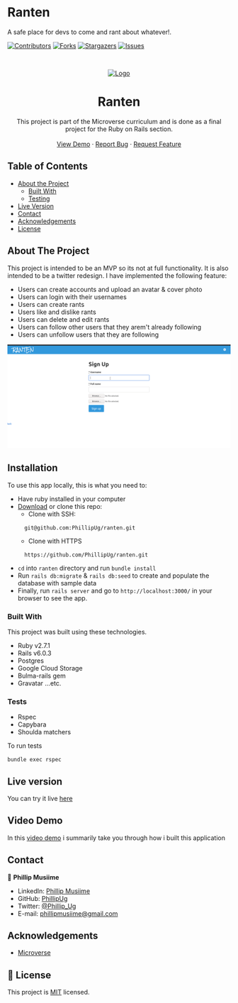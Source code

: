 # Ranten
A safe place for devs to come and rant about whatever!. 

<!--
*** Thanks for checking out this README Template. If you have a suggestion that would
*** make this better, please fork the repo and create a pull request or simply open
*** an issue with the tag "enhancement".
*** Thanks again! Now go create something AMAZING! :D
-->

<!-- PROJECT SHIELDS -->
<!--
*** I'm using markdown "reference style" links for readability.
*** Reference links are enclosed in brackets [ ] instead of parentheses ( ).
*** See the bottom of this document for the declaration of the reference variables
*** for contributors-url, forks-url, etc. This is an optional, concise syntax you may use.
*** https://www.markdownguide.org/basic-syntax/#reference-style-links
-->
[![Contributors][contributors-shield]][contributors-url]
[![Forks][forks-shield]][forks-url]
[![Stargazers][stars-shield]][stars-url]
[![Issues][issues-shield]][issues-url]

<!-- PROJECT LOGO -->
<br />
<p align="center">
  <a href="https://github.com/PhillipUg/ranten">
    <img src="images/ranten.jpeg" alt="Logo" width="80" height="80">
  </a>

  <h1 align="center">Ranten</h1>

  <p align="center">
    This project is part of the Microverse curriculum and is done as a final project for the Ruby on Rails section.
    <br />
    <br />
    <a href="https://ranten-phillipug.herokuapp.com">View Demo</a>
    ·
    <a href="https://github.com/PhillipUg/ranten/issues">Report Bug</a>
    ·
    <a href="https://github.com/PhillipUg/ranten/issues">Request Feature</a>
  </p>
</p>

<!-- TABLE OF CONTENTS -->
## Table of Contents

* [About the Project](#about-the-project)
  * [Built With](#built-with)
  * [Testing](#testing)
* [Live Version](#live-version)
* [Contact](#contact)
* [Acknowledgements](#acknowledgements)
* [License](#license)

<!-- ABOUT THE PROJECT -->
## About The Project

This project is intended to be an MVP so its not at full functionality. It is also intended to be a twitter redesign. I have implemented the following feature:
* Users can create accounts and upload an avatar & cover photo
* Users can login with their usernames
* Users can create rants
* Users like and dislike rants
* Users can delete and edit rants
* Users can follow other users that they arem't already following
* Users can unfollow users that they are following

[![Product Name Screen Shot][product-screenshot]][screenshot-url]

<!-- ABOUT THE PROJECT -->
## Installation

To use this app locally, this is what you need to:
* Have ruby installed in your computer
* [Download](https://github.com/PhillipUg/ranten/archive/master.zip) or clone this repo:
  - Clone with SSH:
  ```
    git@github.com:PhillipUg/ranten.git
  ```
  - Clone with HTTPS
  ```
    https://github.com/PhillipUg/ranten.git
  ```
* `cd` into `ranten` directory and run `bundle install`
* Run `rails db:migrate` & `rails db:seed` to create and populate the database with sample data
* Finally, run `rails server` and go to `http://localhost:3000/` in your browser to see the app.
 

### Built With
This project was built using these technologies.
* Ruby v2.7.1
* Rails v6.0.3
* Postgres
* Google Cloud Storage
* Bulma-rails gem
* Gravatar ...etc.

### Tests
* Rspec
* Capybara
* Shoulda matchers

To run tests 
```
bundle exec rspec

```

<!-- LIVE VERSION -->
## Live version

You can try it live [here](ranten-phillipug.herokuapp.com/)

## Video Demo
In this [video demo](https://www.loom.com/share/9ba92a37201e43d981c3675af86dc5ad) i summarily take you through how i built this application

<!-- CONTACT -->
## Contact

👤 **Phillip Musiime**

- LinkedIn: [Phillip Musiime](https://www.linkedin.com/in/phillip-musiime-74657019a/)
- GitHub: [PhillipUg](https://github.com/PhillipUg)
- Twitter: [@Phillip_Ug](https://twitter.com/Phillip_Ug)
- E-mail: phillipmusiime@gmail.com

<!-- ACKNOWLEDGEMENTS -->
## Acknowledgements
* [Microverse](https://www.microverse.org/)

<!-- MARKDOWN LINKS & IMAGES -->
<!-- https://www.markdownguide.org/basic-syntax/#reference-style-links -->
[contributors-shield]: https://img.shields.io/github/contributors/PhillipUg/ranten.svg?style=flat-square
[contributors-url]: https://github.com/PhillipUg/ranten/graphs/contributors
[forks-shield]: https://img.shields.io/github/forks/PhillipUg/ranten.svg?style=flat-square
[forks-url]: https://github.com/PhillipUg/ranten/network/members
[stars-shield]: https://img.shields.io/github/stars/PhillipUg/ranten.svg?style=flat-square
[stars-url]: https://github.com/PhillipUg/ranten/stargazers
[issues-shield]: https://img.shields.io/github/issues/PhillipUg/ranten.svg?style=flat-square
[issues-url]: https://github.com/PhillipUg/ranten/issues
[product-screenshot]: app/assets/images/ranten.gif
[screenshot-url]: https://ranten-phillipug.herokuapp.com

## 📝 License

This project is [MIT](https://opensource.org/licenses/MIT) licensed.